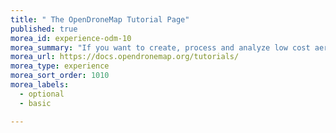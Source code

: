 ```yaml
---
title: " The OpenDroneMap Tutorial Page"
published: true
morea_id: experience-odm-10
morea_summary: "If you want to create, process and analyze low cost aerial imagery, there was no serious alternative to proprietary and costly black box systems before Opendronemap. OpenDroneMap offers a free, serious, powerful and open source choice."
morea_url: https://docs.opendronemap.org/tutorials/
morea_type: experience
morea_sort_order: 1010
morea_labels:
  - optional
  - basic

---
```

